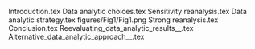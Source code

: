 Introduction.tex
Data analytic choices.tex
Sensitivity reanalysis.tex
Data analytic strategy.tex
figures/Fig1/Fig1.png
Strong reanalysis.tex
Conclusion.tex
Reevaluating_data_analytic_results__.tex
Alternative_data_analytic_approach__.tex
